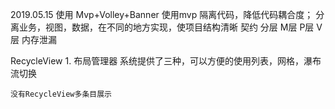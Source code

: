 2019.05.15 
使用
Mvp+Volley+Banner
  使用mvp
	隔离代码，降低代码耦合度；
	分离业务，视图，数据，在不同的地方实现，使项目结构清晰
  契约
	分层 M层	P层 V层
	内存泄漏
	
  RecycleView
	1. 布局管理器
		系统提供了三种，可以方便的使用列表，网格，瀑布流切换
    
    没有RecycleView多条目展示
